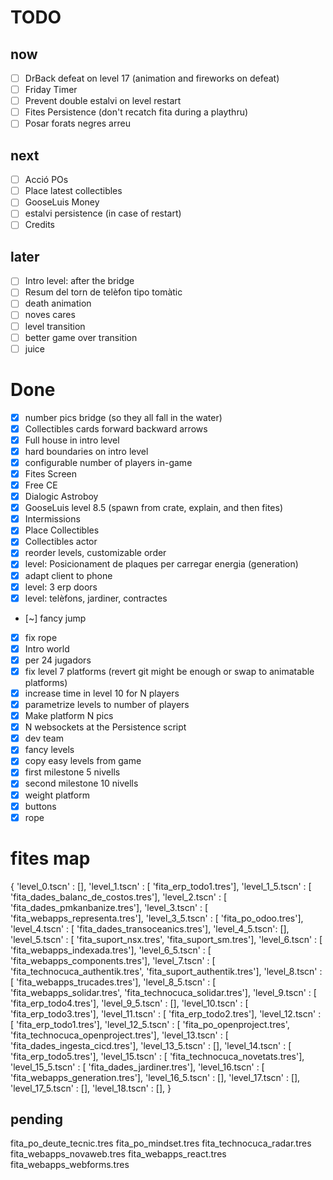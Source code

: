 # TODO

## now

- [ ] DrBack defeat on level 17 (animation and fireworks on defeat)
- [ ] Friday Timer
- [ ] Prevent double estalvi on level restart
- [ ] Fites Persistence (don't recatch fita during a playthru)
- [ ] Posar forats negres arreu

## next

- [ ] Acció POs
- [ ] Place latest collectibles
- [ ] GooseLuis Money
- [ ] estalvi persistence (in case of restart)
- [ ] Credits

## later

- [ ] Intro level: after the bridge
- [ ] Resum del torn de telèfon tipo tomàtic
- [ ] death animation
- [ ] noves cares
- [ ] level transition
- [ ] better game over transition
- [ ] juice

# Done

- [x] number pics bridge (so they all fall in the water)
- [x] Collectibles cards forward backward arrows
- [x] Full house in intro level
- [x] hard boundaries on intro level
- [x] configurable number of players in-game
- [x] Fites Screen
- [x] Free CE
- [x] Dialogic Astroboy
- [x] GooseLuis level 8.5 (spawn from crate, explain, and then fites)
- [x] Intermissions
- [x] Place Collectibles
- [x] Collectibles actor
- [x] reorder levels, customizable order
- [x] level: Posicionament de plaques per carregar energia (generation)
- [x] adapt client to phone
- [x] level: 3 erp doors
- [x] level: telèfons, jardiner, contractes
- [~] fancy jump
- [x] fix rope
- [x] Intro world
- [x] per 24 jugadors
- [x] fix level 7 platforms (revert git might be enough or swap to animatable platforms)
- [x] increase time in level 10 for N players
- [x] parametrize levels to number of players
- [x] Make platform N pics
- [x] N websockets at the Persistence script
- [x] dev team
- [x] fancy levels
- [x] copy easy levels from game
- [x] first milestone 5 nivells
- [x] second milestone 10 nivells
- [x] weight platform
- [x] buttons
- [x] rope

# fites map

{
'level_0.tscn' : [],
'level_1.tscn' : [ 'fita_erp_todo1.tres'],
'level_1_5.tscn' : [ 'fita_dades_balanc_de_costos.tres'],
'level_2.tscn' : [ 'fita_dades_pmkanbanize.tres'],
'level_3.tscn' : [ 'fita_webapps_representa.tres'],
'level_3_5.tscn' : [ 'fita_po_odoo.tres'],
'level_4.tscn' : [ 'fita_dades_transoceanics.tres'],
'level_4_5.tscn': [],
'level_5.tscn' : [ 'fita_suport_nsx.tres', 'fita_suport_sm.tres'],
'level_6.tscn' : [ 'fita_webapps_indexada.tres'],
'level_6_5.tscn' : [ 'fita_webapps_components.tres'],
'level_7.tscn' : [ 'fita_technocuca_authentik.tres', 'fita_suport_authentik.tres'],
'level_8.tscn' : [ 'fita_webapps_trucades.tres'],
'level_8_5.tscn' : [ 'fita_webapps_solidar.tres', 'fita_technocuca_solidar.tres'],
'level_9.tscn' : [ 'fita_erp_todo4.tres'],
'level_9_5.tscn' : [],
'level_10.tscn' : [ 'fita_erp_todo3.tres'],
'level_11.tscn' : [ 'fita_erp_todo2.tres'],
'level_12.tscn' : [ 'fita_erp_todo1.tres'],
'level_12_5.tscn' : [ 'fita_po_openproject.tres', 'fita_technocuca_openproject.tres'],
'level_13.tscn' : [ 'fita_dades_ingesta_cicd.tres'],
'level_13_5.tscn' : [],
'level_14.tscn' : [ 'fita_erp_todo5.tres'],
'level_15.tscn' : [ 'fita_technocuca_novetats.tres'],
'level_15_5.tscn' : [ 'fita_dades_jardiner.tres'],
'level_16.tscn' : [ 'fita_webapps_generation.tres'],
'level_16_5.tscn' : [],
'level_17.tscn' : [],
'level_17_5.tscn' : [],
'level_18.tscn' : [],
}

## pending

fita_po_deute_tecnic.tres
fita_po_mindset.tres
fita_technocuca_radar.tres
fita_webapps_novaweb.tres
fita_webapps_react.tres
fita_webapps_webforms.tres

